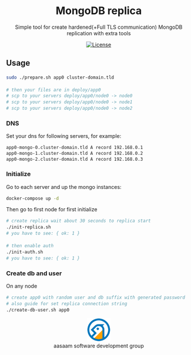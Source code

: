 <div align="center">
  <h1>
    MongoDB replica
  </h1>
  <p>
    Simple tool for create hardened(+Full TLS communication) MongoDB replication with extra tools
  </p>
  <p>
    <a href="https://github.com/aasaam/mongodb-replica/blob/master/LICENSE">
      <img alt="License" src="https://img.shields.io/github/license/aasaam/mongodb-replica">
    </a>
  </p>
</div>

## Usage

```bash
sudo ./prepare.sh app0 cluster-domain.tld

# then your files are in deploy/app0
# scp to your servers deploy/app0/node0 -> node0
# scp to your servers deploy/app0/node0 -> node1
# scp to your servers deploy/app0/node0 -> node2
```

### DNS

Set your dns for following servers, for example:

```
app0-mongo-0.cluster-domain.tld A record 192.168.0.1
app0-mongo-1.cluster-domain.tld A record 192.168.0.2
app0-mongo-2.cluster-domain.tld A record 192.168.0.3
```

### Initialize

Go to each server and up the mongo instances:

```bash
docker-compose up -d
```

Then go to first node for first initialize

```bash
# create replica wait about 30 seconds to replica start
./init-replica.sh
# you have to see: { ok: 1 }

# then enable auth
./init-auth.sh
# you have to see: { ok: 1 }
```

### Create db and user

On any node

```bash
# create app0 with random user and db suffix with generated password
# also guide for set replica connection string
./create-db-user.sh app0
```

<div>
  <p align="center">
    <img alt="aasaam software development group" width="64" src="https://raw.githubusercontent.com/aasaam/information/master/logo/aasaam.svg">
    <br />
    aasaam software development group
  </p>
</div>
